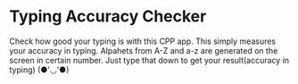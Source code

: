 # Typing Accuracy Checker
Check how good your typing is with this CPP app.
This simply measures your accuracy in typing.
Alpahets from A-Z and a-z are generated on the screen in certain number.
Just type that down to get your result(accuracy in typing)
(●'◡'●)
